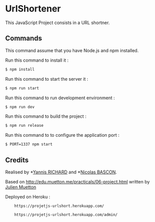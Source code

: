 # UrlShortener
This JavaScript Project consists in a URL shortner.

Commands 
------------

This command assume that you have Node.js and npm installed.

Run this command to install it : 
``` bash
$ npm install
```

Run this command to start the server it : 
``` bash
$ npm run start
```

Run this command to run development environment : 
``` bash
$ npm run dev
```

Run this command to build the project : 
``` bash
$ npm run release
```

Run this command to to configure the application port : 
``` bash
$ PORT=1337 npm start
```
Credits
------------

Realised by *[Yannis RICHARD](https://github.com/yannisrichard/) and *[Nicolas BASCON](https://github.com/nicobascon).

Based on http://edu.muetton.me/practicals/06-project.html written by [Julien Muetton](https://github.com/themouette)

Deployed on Heroku : 

		https://projetjs-urlshort.herokuapp.com/

		https://projetjs-urlshort.herokuapp.com/admin/

